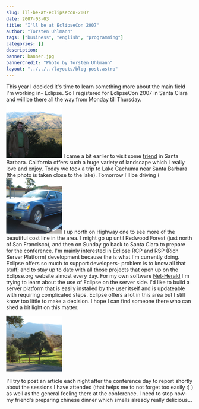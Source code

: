 ```yaml
---
slug: ill-be-at-eclipsecon-2007
date: 2007-03-03
title: "I'll be at EclipseCon 2007"
author: "Torsten Uhlmann"
tags: ["business", "english", "programming"]
categories: []
description:
banner: banner.jpg
bannerCredit: "Photo by Torsten Uhlmann"
layout: "../../../layouts/blog-post.astro"
---
```


This year I decided it's time to learn something more about the main field I'm working in- Eclipse. So I registered for EclipseCon 2007 in Santa Clara and will be there all the way from Monday till Thursday. [![Some fun before EclipseCon](./img_1607-150x150.png)](./img_1607.png "Some fun before EclipseCon") I came a bit earlier to visit some [friend](http://www.flickr.com/photos/littlevanities/ "her pics at flickr") in Santa Barbara. California offers such a huge variety of landscape which I really love and enjoy. Today we took a trip to Lake Cachuma near Santa Barbara (the photo is taken close to the lake). Tomorrow I'll be driving ([![My car](./img_1570-150x150.png)](./img_1570.png "My car") ) up north on Highway one to see more of the beautiful cost line in the area. I might go up until Redwood Forest (just north of San Francisco), and then on Sunday go back to Santa Clara to prepare for the conference. I'm mainly interested in Eclipse RCP and RSP (Rich Server Platform) development because the is what I'm currently doing. Eclipse offers so much to support developers- problem is to know all that stuff; and to stay up to date with all those projects that open up on the Eclipse.org website almost every day. For my own software [Net-Herald](http://cms.agynamix.de/agynamix-net-herald.html "Net-Herald product page") I'm trying to learn about the use of Eclipse on the server side. I'd like to build a server platform that is easily installed by the user itself and is updateable with requiring complicated steps. Eclipse offers a lot in this area but I still know too little to make a decision. I hope I can find someone there who can shed a bit light on this matter.

[](./img_1600.png "Landscape")

[![Landscape](./img_1600-150x150.png)](./img_1600.png "Landscape")

I'll try to post an article each night after the conference day to report shortly about the sessions I have attended (that helps me to not forget too easily :) ) as well as the general feeling there at the conference. I need to stop now- my friend's preparing chinese dinner which smells already really delicious...
